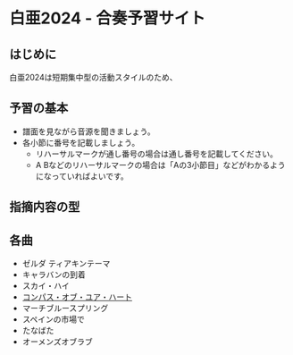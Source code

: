 # 白亜2024 - 合奏予習サイト

## はじめに
白亜2024は短期集中型の活動スタイルのため、

## 予習の基本
- 譜面を見ながら音源を聞きましょう。
- 各小節に番号を記載しましょう。
    - リハーサルマークが通し番号の場合は通し番号を記載してください。
    - A Bなどのリハーサルマークの場合は「Aの3小節目」などがわかるようになっていればよいです。

## 指摘内容の型


## 各曲
- ゼルダ ティアキンテーマ
- キャラバンの到着
- スカイ・ハイ
- [コンパス・オブ・ユア・ハート](compass.md)
- マーチブルースプリング
- スペインの市場で
- たなばた
- オーメンズオブラブ